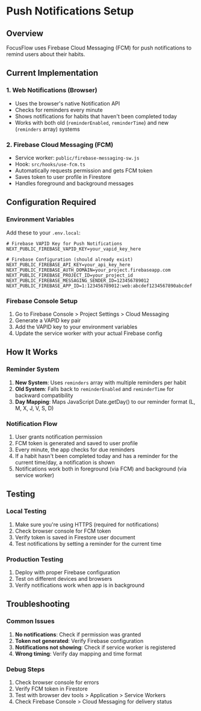 # Push Notifications Setup

## Overview
FocusFlow uses Firebase Cloud Messaging (FCM) for push notifications to remind users about their habits.

## Current Implementation

### 1. Web Notifications (Browser)
- Uses the browser's native Notification API
- Checks for reminders every minute
- Shows notifications for habits that haven't been completed today
- Works with both old (`reminderEnabled`, `reminderTime`) and new (`reminders` array) systems

### 2. Firebase Cloud Messaging (FCM)
- Service worker: `public/firebase-messaging-sw.js`
- Hook: `src/hooks/use-fcm.ts`
- Automatically requests permission and gets FCM token
- Saves token to user profile in Firestore
- Handles foreground and background messages

## Configuration Required

### Environment Variables
Add these to your `.env.local`:

```env
# Firebase VAPID Key for Push Notifications
NEXT_PUBLIC_FIREBASE_VAPID_KEY=your_vapid_key_here

# Firebase Configuration (should already exist)
NEXT_PUBLIC_FIREBASE_API_KEY=your_api_key_here
NEXT_PUBLIC_FIREBASE_AUTH_DOMAIN=your_project.firebaseapp.com
NEXT_PUBLIC_FIREBASE_PROJECT_ID=your_project_id
NEXT_PUBLIC_FIREBASE_MESSAGING_SENDER_ID=123456789012
NEXT_PUBLIC_FIREBASE_APP_ID=1:123456789012:web:abcdef1234567890abcdef
```

### Firebase Console Setup
1. Go to Firebase Console > Project Settings > Cloud Messaging
2. Generate a VAPID key pair
3. Add the VAPID key to your environment variables
4. Update the service worker with your actual Firebase config

## How It Works

### Reminder System
1. **New System**: Uses `reminders` array with multiple reminders per habit
2. **Old System**: Falls back to `reminderEnabled` and `reminderTime` for backward compatibility
3. **Day Mapping**: Maps JavaScript Date.getDay() to our reminder format (L, M, X, J, V, S, D)

### Notification Flow
1. User grants notification permission
2. FCM token is generated and saved to user profile
3. Every minute, the app checks for due reminders
4. If a habit hasn't been completed today and has a reminder for the current time/day, a notification is shown
5. Notifications work both in foreground (via FCM) and background (via service worker)

## Testing

### Local Testing
1. Make sure you're using HTTPS (required for notifications)
2. Check browser console for FCM token
3. Verify token is saved in Firestore user document
4. Test notifications by setting a reminder for the current time

### Production Testing
1. Deploy with proper Firebase configuration
2. Test on different devices and browsers
3. Verify notifications work when app is in background

## Troubleshooting

### Common Issues
1. **No notifications**: Check if permission was granted
2. **Token not generated**: Verify Firebase configuration
3. **Notifications not showing**: Check if service worker is registered
4. **Wrong timing**: Verify day mapping and time format

### Debug Steps
1. Check browser console for errors
2. Verify FCM token in Firestore
3. Test with browser dev tools > Application > Service Workers
4. Check Firebase Console > Cloud Messaging for delivery status
